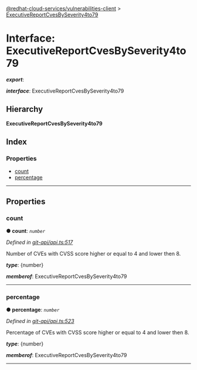 [@redhat-cloud-services/vulnerabilities-client](../README.md) > [ExecutiveReportCvesBySeverity4to79](../interfaces/executivereportcvesbyseverity4to79.md)

# Interface: ExecutiveReportCvesBySeverity4to79

*__export__*: 

*__interface__*: ExecutiveReportCvesBySeverity4to79

## Hierarchy

**ExecutiveReportCvesBySeverity4to79**

## Index

### Properties

* [count](executivereportcvesbyseverity4to79.md#count)
* [percentage](executivereportcvesbyseverity4to79.md#percentage)

---

## Properties

<a id="count"></a>

###  count

**● count**: *`number`*

*Defined in [git-api/api.ts:517](https://github.com/RedHatInsights/javascript-clients/blob/master/packages/vulnerabilities/git-api/api.ts#L517)*

Number of CVEs with CVSS score higher or equal to 4 and lower then 8.

*__type__*: {number}

*__memberof__*: ExecutiveReportCvesBySeverity4to79

___
<a id="percentage"></a>

###  percentage

**● percentage**: *`number`*

*Defined in [git-api/api.ts:523](https://github.com/RedHatInsights/javascript-clients/blob/master/packages/vulnerabilities/git-api/api.ts#L523)*

Percentage of CVEs with CVSS score higher or equal to 4 and lower then 8.

*__type__*: {number}

*__memberof__*: ExecutiveReportCvesBySeverity4to79

___

